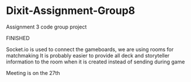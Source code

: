 # Dixit-Assignment-Group8
Assignment 3 code group project

FINISHED 



  
Socket.io is used to connect the gameboards, we are using rooms for matchmaking It is probably easier to provide all deck and storyteller information to the room when it is created instead of sending during game

Meeting is on the 27th  
